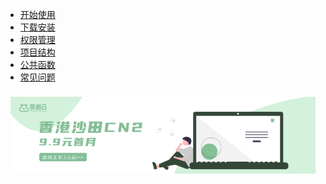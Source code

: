 * [开始使用](start/?id=install)
* [下载安装](install/)
* [权限管理](admin/auth)
* [项目结构](admin/list)
* [公共函数](admin/base)
* [常见问题](help/)

<div class="ew-doc-adv-list" style="padding-top:8px;padding-left:8px;padding-right:8px;">
    <a class="ew-doc-adv-item" href="https://www.chamaoyun.com/server/buy.html" target="_blank">
        <img src="image/茶猫云.png"/>
    </a>
</div>